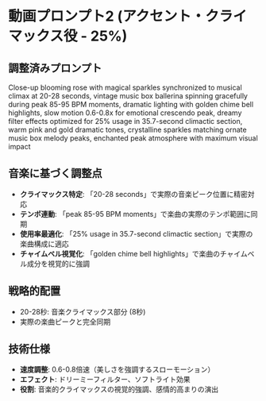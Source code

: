 # 動画プロンプト2 (アクセント・クライマックス役 - 25%)

## 調整済みプロンプト
Close-up blooming rose with magical sparkles synchronized to musical climax at 20-28 seconds, vintage music box ballerina spinning gracefully during peak 85-95 BPM moments, dramatic lighting with golden chime bell highlights, slow motion 0.6-0.8x for emotional crescendo peak, dreamy filter effects optimized for 25% usage in 35.7-second climactic section, warm pink and gold dramatic tones, crystalline sparkles matching ornate music box melody peaks, enchanted peak atmosphere with maximum visual impact

## 音楽に基づく調整点
- **クライマックス特定**: 「20-28 seconds」で実際の音楽ピーク位置に精密対応
- **テンポ連動**: 「peak 85-95 BPM moments」で楽曲の実際のテンポ範囲に同期
- **使用率最適化**: 「25% usage in 35.7-second climactic section」で実際の楽曲構成に適応
- **チャイムベル視覚化**: 「golden chime bell highlights」で楽曲のチャイムベル成分を視覚的に強調

## 戦略的配置
- 20-28秒: 音楽クライマックス部分 (8秒)
- 実際の楽曲ピークと完全同期

## 技術仕様
- **速度調整**: 0.6-0.8倍速（美しさを強調するスローモーション）
- **エフェクト**: ドリーミーフィルター、ソフトライト効果
- **役割**: 音楽的クライマックスの視覚的強調、感情的高まりの演出